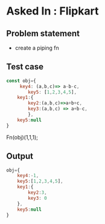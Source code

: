 # Asked In : Flipkart


## Problem statement 
* create a piping fn 



## Test case
```js
const obj={
     key4: (a,b,c)=> a-b-c,
        key5: [1,2,3,4,5],
    key1:{
        key2:(a,b,c)=>a+b+c,
        key3:(a,b,c) => a+b-c,
        },
    key5:null
}
```
Fn(obj)(1,1,1);
## Output
```js
obj={
    key4:-1,
    key5:[1,2,3,4,5],
    key1:{
        key2:3,
        key3: 0
    },
    key5:null
}

```


